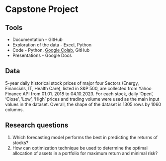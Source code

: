 # Capstone Project

## Tools

* Documentation - GitHub
* Exploration of the data - Excel, Python
* Code - Python, [Google Colab](https://colab.research.google.com), GitHub
* Presentations - Google Docs



## Data

5-year daily historical stock prices of major four Sectors (Energy, Financials, IT, Health Care), listed in S&P 500, are collected from Yahoo Finance API from 01.01. 2018 to 04.10.2023. For each stock, daily ‘Open’, ‘Close’, ’Low’, ‘High’ prices and trading volume were used as the main input values in the dataset. Overall, the shape of the dataset is 1305 rows by 1060 columns.

 
## Research questions
1) Which forecasting model performs the best in predicting the returns of stocks? 
2) How can optimization technique be used to determine the optimal allocation of assets in a portfolio for maximum return and minimal risk? 



    
